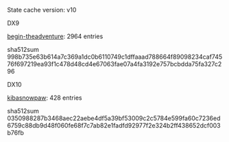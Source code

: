 State cache version: v10

DX9

[begin-theadventure](https://github.com/begin-theadventure): 2964 entries

sha512sum 998b735e63b614a7c369a1dc0b6110749c1dffaaad788664f89098234caf74576f697219ea93f1c478d48cd4e67063fae07a4fa3192e757bcbdda75fa327c296

DX10

[kibasnowpaw](https://github.com/kibasnowpaw): 428 entries

sha512sum 0350988287b3468aec22aebe4df5a39bf53009c2c5784e599fa60c7236ed6759c88db9d48f060fe68f7c7ab82e1fadfd92977f2e324b2ff438652dcf003b76fb
